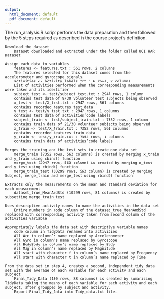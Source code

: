 ```yaml
---
output:
  html_document: default
  pdf_document: default
---
```


The run_analysis.R script performs the data preparation and then followed by the 5 steps required as described in the course project’s definition.

    Download the dataset
        Dataset downloaded and extracted under the folder called UCI HAR Dataset

    Assign each data to variables
        features <- features.txt : 561 rows, 2 columns
        The features selected for this dataset comes from the accelerometer and gyroscope signals.
        activities <- activity_labels.txt : 6 rows, 2 columns
        List of activities performed when the corresponding measurements were taken and its identifier 
        subject_test <- test/subject_test.txt : 2947 rows, 1 column
        contains test data of 9/30 volunteer test subjects being observed
        x_test <- test/X_test.txt : 2947 rows, 561 columns
        contains recorded features test data
        y_test <- test/y_test.txt : 2947 rows, 1 columns
        contains test data of activities’code labels
        subject_train <- test/subject_train.txt : 7352 rows, 1 column
        contains train data of 21/30 volunteer subjects being observed
        x_train <- test/X_train.txt : 7352 rows, 561 columns
        contains recorded features train data
        y_train <- test/y_train.txt : 7352 rows, 1 columns
        contains train data of activities’code labels

    Merges the training and the test sets to create one data set
        merge_train (7352 rows, 563 columns) is created by merging x_train and y_train using cbind() function
        merge_test (2947 rows, 563 column) is created by merging x_test and y_test using cbind() function
        merge_train_test (10299 rows, 563 column) is created by merging Subject, merge_train and merge_test using rbind() function

    Extracts only the measurements on the mean and standard deviation for each measurement
        dataset_true_MeanAndStd (10299 rows, 81 columns) is created by subsetting merge_train_test

    Uses descriptive activity names to name the activities in the data set
        Entire numbers in code column of the dataset_true_MeanAndStd replaced with corresponding activity taken from second column of the activities variable

    Appropriately labels the data set with descriptive variable names
        code column in TidyData renamed into activities
        All Acc in column’s name replaced by Accelerometer
        All Gyro in column’s name replaced by Gyroscope
        All BodyBody in column’s name replaced by Body
        All Mag in column’s name replaced by Magnitude
        All start with character f in column’s name replaced by Frequency
        All start with character t in column’s name replaced by Time

    From the data set in step 4, creates a second, independent tidy data set with the average of each variable for each activity and each subject
        Final_Tidy_Data (180 rows, 88 columns) is created by sumarizing TidyData taking the means of each variable for each activity and each subject, after groupped by subject and activity.
        Export Final_Tidy_Data into Tidy_data.txt file.

